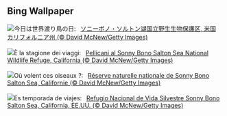 ## Bing Wallpaper
![](https://www.bing.com/th?id=OHR.SonnyBonoPelicans_JA-JP8385085647_UHD.jpg&w=1000)今日は世界渡り鳥の日:&nbsp;&ensp;[ソニーボノ・ソルトン湖国立野生生物保護区, 米国 カリフォルニア州 (© David McNew/Getty Images)](https://www.bing.com/th?id=OHR.SonnyBonoPelicans_JA-JP8385085647_UHD.jpg)
<br><br/>
![](https://www.bing.com/th?id=OHR.SonnyBonoPelicans_IT-IT7971350601_UHD.jpg&w=1000)È la stagione dei viaggi:&nbsp;&ensp;[Pellicani al Sonny Bono Salton Sea National Wildlife Refuge, California (© David McNew/Getty Images)](https://www.bing.com/th?id=OHR.SonnyBonoPelicans_IT-IT7971350601_UHD.jpg)
<br><br/>
![](https://www.bing.com/th?id=OHR.SonnyBonoPelicans_FR-FR4244110139_UHD.jpg&w=1000)Où volent ces oiseaux ?:&nbsp;&ensp;[Réserve naturelle nationale de Sonny Bono Salton Sea, Californie (© David McNew/Getty Images)](https://www.bing.com/th?id=OHR.SonnyBonoPelicans_FR-FR4244110139_UHD.jpg)
<br><br/>
![](https://www.bing.com/th?id=OHR.SonnyBonoPelicans_ES-ES7186908543_UHD.jpg&w=1000)Es temporada de viajes:&nbsp;&ensp;[Refugio Nacional de Vida Silvestre Sonny Bono Salton Sea, California, EE.UU. (© David McNew/Getty Images)](https://www.bing.com/th?id=OHR.SonnyBonoPelicans_ES-ES7186908543_UHD.jpg)
<br><br/>
